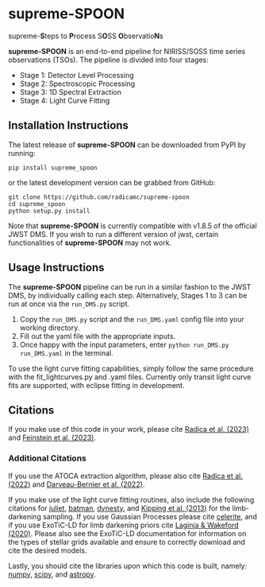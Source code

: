 # supreme-SPOON
supreme-**S**teps to **P**rocess S**O**SS **O**bservatio**N**s

**supreme-SPOON** is an end-to-end pipeline for NIRISS/SOSS time series observations (TSOs).
The pipeline is divided into four stages:
 - Stage 1: Detector Level Processing 
 - Stage 2: Spectroscopic Processing
 - Stage 3: 1D Spectral Extraction
 - Stage 4: Light Curve Fitting

## Installation Instructions
The latest release of **supreme-SPOON** can be downloaded from PyPI by running:

    pip install supreme_spoon

or the latest development version can be grabbed from GitHub:

    git clone https://github.com/radicamc/supreme-spoon
    cd supreme_spoon
    python setup.py install

Note that **supreme-SPOON** is currently compatible with v1.8.5 of the official JWST DMS. If you wish to run a 
different version of jwst, certain functionalities of **supreme-SPOON** may not work.

## Usage Instructions
The **supreme-SPOON** pipeline can be run in a similar fashion to the JWST DMS, by individually calling each step.
Alternatively, Stages 1 to 3 can be run at once via the ```run_DMS.py``` script.

1. Copy the ```run_DMS.py``` script and the ```run_DMS.yaml``` config file into your working directory.
2. Fill out the yaml file with the appropriate inputs.
3. Once happy with the input parameters, enter ```python run_DMS.py run_DMS.yaml``` in the terminal.

To use the light curve fitting capabilities, simply follow the same procedure with the fit_lightcurves.py and .yaml files. 
Currently only transit light curve fits are supported, with eclipse fitting in development. 

## Citations
If you make use of this code in your work, please cite [Radica et al. (2023)]() and [Feinstein et al. (2023)](https://ui.adsabs.harvard.edu/abs/2023Natur.614..670F/abstract). 

### Additional Citations
If you use the ATOCA extraction algorithm, please also cite [Radica et al. (2022)](https://ui.adsabs.harvard.edu/abs/2022PASP..134j4502R/abstract) 
and [Darveau-Bernier et al. (2022)](https://ui.adsabs.harvard.edu/abs/2022PASP..134i4502D/abstract).

If you make use of the light curve fitting routines, also include the following citations for 
[juliet](https://ui.adsabs.harvard.edu/abs/2019MNRAS.490.2262E/abstract), 
[batman](https://ui.adsabs.harvard.edu/abs/2015PASP..127.1161K/abstract), 
[dynesty](https://ui.adsabs.harvard.edu/abs/2020MNRAS.493.3132S/abstract), and 
[Kipping et al. (2013)](https://ui.adsabs.harvard.edu/abs/2013MNRAS.435.2152K/abstract) for the limb-darkening sampling. 
If you use Gaussian Processes please cite [celerite](https://ui.adsabs.harvard.edu/abs/2017AJ....154..220F/abstract), 
and if you use ExoTiC-LD for limb darkening priors cite [Laginja & Wakeford (2020)](https://ui.adsabs.harvard.edu/abs/2020JOSS....5.2281L/abstract). 
Please also see the ExoTiC-LD documentation for information on the types of stellar grids available and ensure to correctly download and cite the desired models.

Lastly, you should cite the libraries upon which this code is built, namely:
[numpy](https://ui.adsabs.harvard.edu/abs/2020Natur.585..357H/abstract), 
[scipy](https://ui.adsabs.harvard.edu/abs/2020NatMe..17..261V/abstract), and
[astropy](https://ui.adsabs.harvard.edu/abs/2013A%26A...558A..33A/abstract).
